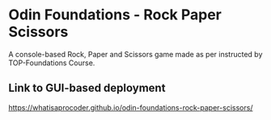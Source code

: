 # Odin Foundations - Rock Paper Scissors
A console-based Rock, Paper and Scissors game made as per instructed by TOP-Foundations Course.

## Link to GUI-based deployment
https://whatisaprocoder.github.io/odin-foundations-rock-paper-scissors/
